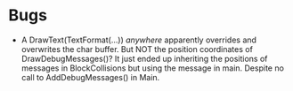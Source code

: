 # Bugs
- A DrawText(TextFormat(...)) *anywhere* apparently overrides and overwrites the char buffer. But NOT the position coordinates of DrawDebugMessages()? It just ended up inheriting the positions of messages in BlockCollisions but using the message in main. Despite no call to AddDebugMessages() in Main.